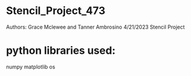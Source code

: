 # Stencil_Project_473
Authors: Grace Mclewee and Tanner Ambrosino
4/21/2023
Stencil Project


# python libraries used:
numpy
matplotlib
os

